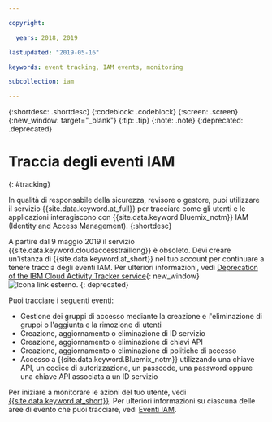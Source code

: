 ```yaml
---

copyright:

  years: 2018, 2019

lastupdated: "2019-05-16"

keywords: event tracking, IAM events, monitoring

subcollection: iam

---
```


{:shortdesc: .shortdesc}
{:codeblock: .codeblock}
{:screen: .screen}
{:new_window: target="_blank"}
{:tip: .tip}
{:note: .note}
{:deprecated: .deprecated}

# Traccia degli eventi IAM
{: #tracking}

In qualità di responsabile della sicurezza, revisore o gestore, puoi utilizzare il servizio {{site.data.keyword.at_full}} per tracciare come gli utenti e le applicazioni interagiscono con {{site.data.keyword.Bluemix_notm}} IAM (Identity and Access Management).
{:shortdesc}

A partire dal 9 maggio 2019 il servizio {{site.data.keyword.cloudaccesstraillong}} è obsoleto. Devi creare un'istanza di {{site.data.keyword.at_short}} nel tuo account per continuare a tenere traccia degli eventi IAM. Per ulteriori informazioni, vedi [Deprecation of the IBM Cloud Activity Tracker service](https://www.ibm.com/blogs/bluemix/2019/04/deprecating-ibm-cloud-activity-tracker/){: new_window} ![Icona link esterno](../icons/launch-glyph.svg "Icona link esterno").
{: deprecated}

Puoi tracciare i seguenti eventi:

* Gestione dei gruppi di accesso mediante la creazione e l'eliminazione di gruppi o l'aggiunta e la rimozione di utenti
* Creazione, aggiornamento o eliminazione di ID servizio
* Creazione, aggiornamento o eliminazione di chiavi API
* Creazione, aggiornamento o eliminazione di politiche di accesso
* Accesso a {{site.data.keyword.Bluemix_notm}} utilizzando una chiave API, un codice di autorizzazione, un passcode, una password oppure una chiave API associata a un ID servizio

Per iniziare a monitorare le azioni del tuo utente, vedi [{{site.data.keyword.at_short}}](/docs/services/Activity-Tracker-with-LogDNA?topic=logdnaat-getting-started#getting-started). Per ulteriori informazioni su ciascuna delle aree di evento che puoi tracciare, vedi [Eventi IAM](/docs/services/Activity-Tracker-with-LogDNA?topic=logdnaat-at_events_iam).
